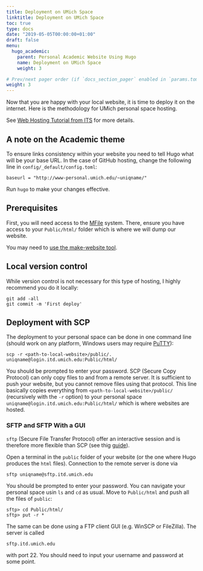 ```yaml
---
title: Deployment on UMich Space 
linktitle: Deployment on UMich Space 
toc: true
type: docs
date: "2019-05-05T00:00:00+01:00"
draft: false
menu:
  hugo_academic:
    parent: Personal Academic Website Using Hugo
    name: Deployment on UMich Space 
    weight: 3

# Prev/next pager order (if `docs_section_pager` enabled in `params.toml`)
weight: 3
---
```





Now that you are happy with your local website, it is time to deploy it on the internet. Here is the methodology for UMich personal space hosting.

See [Web Hosting Tutorial from ITS](http://www.umich.edu/~umweb/how-to/homepage.html) for more details.

## A note on the Academic theme

To ensure links consistency within your website you need to tell Hugo what will be your base URL. In the case of GitHub hosting, change the following line in `config/_default/config.toml`:
```shell
baseurl = "http://www-personal.umich.edu/~uniqname/"
```

Run `hugo` to make your changes effective.

## Prerequisites

First, you will need access to the [MFile](https://mfile.umich.edu/) system. There, ensure you have access to your `Public/html/` folder which is where we will dump our website.

You may need to [use the make-website tool](https://mfile.umich.edu/make-webspace/).

## Local version control

While version control is not necessary for this type of hosting, I highly recommend you do it locally:
```git
git add -all
git commit -m 'First deploy'
```

## Deployment with SCP

The deployment to your personal space can be done in one command line (should work on any platform, Windows users may require [PuTTY](https://putty.org/)):
```shell
scp -r <path-to-local-website>/public/. uniqname@login.itd.umich.edu:Public/html/
```
You should be prompted to enter your password. SCP (Secure Copy Protocol) can only copy files to and from a remote server. It is sufficient to push your website, but you cannot remove files using that protocol. This line basically copies everything from `<path-to-local-website>/public/` (recursively with the `-r` option) to your personal space `uniqname@login.itd.umich.edu:Public/html/` which is where websites are hosted.




### SFTP and SFTP With a GUI

`sftp` (Secure File Transfer Protocol) offer an interactive session and is therefore more flexible than SCP (see thig [guide](https://www.jscape.com/blog/using-sftp-on-command-line)). 

Open a terminal in the `public` folder of your website (or the one where Hugo produces the `html` files). Connection to the remote server is done via
```shell
sftp uniqname@sftp.itd.umich.edu
```
You should be prompted to enter your password. You can navigate your personal space usin `ls` and `cd` as usual. Move to `Public/html` and push all the files of `public`:
```shell
sftp> cd Public/html/
sftp> put -r *
```

The same can be done using a FTP client GUI (e.g. WinSCP or FileZilla). The server is called
```shell
sftp.itd.umich.edu
```
with port 22. You should need to input your username and password at some point.


